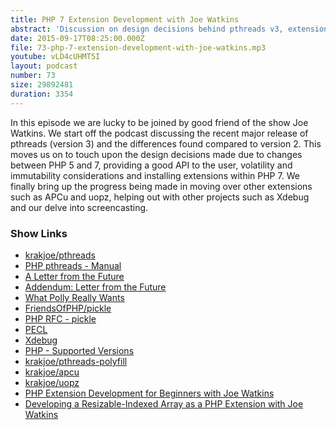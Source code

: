 ```yaml
---
title: PHP 7 Extension Development with Joe Watkins
abstract: 'Discussion on design decisions behind pthreads v3, extension development and much more...'
date: 2015-09-17T08:25:00.000Z
file: 73-php-7-extension-development-with-joe-watkins.mp3
youtube: vLD4cUHMT5I
layout: podcast
number: 73
size: 29892481
duration: 3354
---
```


In this episode we are lucky to be joined by good friend of the show Joe Watkins.
We start off the podcast discussing the recent major release of pthreads (version 3) and the differences found compared to version 2.
This moves us on to touch upon the design decisions made due to changes between PHP 5 and 7, providing a good API to the user, volatility and immutability considerations and installing extensions within PHP 7.
We finally bring up the progress being made in moving over other extensions such as APCu and uopz, helping out with other projects such as Xdebug and our delve into screencasting.

### Show Links

- [krakjoe/pthreads](https://github.com/krakjoe/pthreads)
- [PHP pthreads - Manual](http://php.net/manual/en/book.pthreads.php)
- [A Letter from the Future](http://blog.krakjoe.ninja/2015/08/a-letter-from-future.html)
- [Addendum: Letter from the Future](http://blog.krakjoe.ninja/2015/09/addendum-letter-from-future.html)
- [What Polly Really Wants](http://blog.krakjoe.ninja/2015/09/what-polly-really-wants.html)
- [FriendsOfPHP/pickle](https://github.com/FriendsOfPhp/pickle)
- [PHP RFC - pickle](https://wiki.php.net/rfc/pickle)
- [PECL](https://pecl.php.net/)
- [Xdebug](http://xdebug.org/)
- [PHP - Supported Versions](http://php.net/supported-versions.php)
- [krakjoe/pthreads-polyfill](https://github.com/krakjoe/pthreads-polyfill)
- [krakjoe/apcu](https://github.com/krakjoe/apcu)
- [krakjoe/uopz](https://github.com/krakjoe/uopz)
- [PHP Extension Development for Beginners with Joe Watkins](http://threedevsandamaybe.com/php-extension-development-for-beginners-with-joe-watkins/)
- [Developing a Resizable-Indexed Array as a PHP Extension with Joe Watkins](http://threedevsandamaybe.com/developing-a-resizable-indexed-array-as-a-php-extension-with-joe-watkins/)
